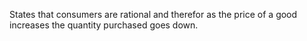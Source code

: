 States that consumers are rational and therefor as the price of a good increases the quantity purchased goes down. 